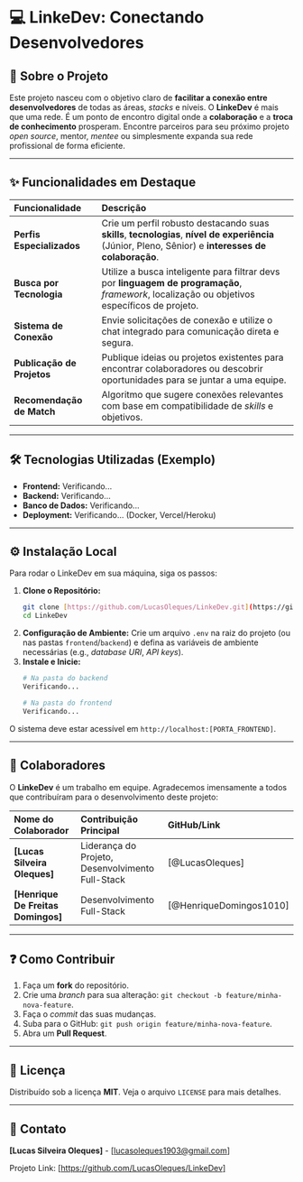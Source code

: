 # 💻 LinkeDev: Conectando Desenvolvedores

## 🚀 Sobre o Projeto

Este projeto nasceu com o objetivo claro de **facilitar a conexão entre desenvolvedores** de todas as áreas, *stacks* e níveis. O **LinkeDev** é mais que uma rede. É um ponto de encontro digital onde a **colaboração** e a **troca de conhecimento** prosperam. Encontre parceiros para seu próximo projeto *open source*, mentor, *mentee* ou simplesmente expanda sua rede profissional de forma eficiente.

---

## ✨ Funcionalidades em Destaque

| Funcionalidade | Descrição |
| :--- | :--- |
| **Perfis Especializados** | Crie um perfil robusto destacando suas **skills**, **tecnologias**, **nível de experiência** (Júnior, Pleno, Sênior) e **interesses de colaboração**. |
| **Busca por Tecnologia** | Utilize a busca inteligente para filtrar devs por **linguagem de programação**, *framework*, localização ou objetivos específicos de projeto. |
| **Sistema de Conexão** | Envie solicitações de conexão e utilize o chat integrado para comunicação direta e segura. |
| **Publicação de Projetos** | Publique ideias ou projetos existentes para encontrar colaboradores ou descobrir oportunidades para se juntar a uma equipe. |
| **Recomendação de Match** | Algoritmo que sugere conexões relevantes com base em compatibilidade de *skills* e objetivos. |

---

## 🛠️ Tecnologias Utilizadas (Exemplo)

* **Frontend:** Verificando...
* **Backend:** Verificando...
* **Banco de Dados:** Verificando...
* **Deployment:** Verificando... (Docker, Vercel/Heroku)

---

## ⚙️ Instalação Local

Para rodar o LinkeDev em sua máquina, siga os passos:

1.  **Clone o Repositório:**
    ```bash
    git clone [https://github.com/LucasOleques/LinkeDev.git](https://github.com/LucasOleques/LinkeDev.git)
    cd LinkeDev
    ```
2.  **Configuração de Ambiente:**
    Crie um arquivo `.env` na raiz do projeto (ou nas pastas `frontend`/`backend`) e defina as variáveis de ambiente necessárias (e.g., *database URI*, *API keys*).
3.  **Instale e Inicie:**
    ```bash
    # Na pasta do backend
    Verificando...
    
    # Na pasta do frontend
    Verificando...
    ```

O sistema deve estar acessível em `http://localhost:[PORTA_FRONTEND]`.

---

## 🤝 Colaboradores

O **LinkeDev** é um trabalho em equipe. Agradecemos imensamente a todos que contribuíram para o desenvolvimento deste projeto:

| Nome do Colaborador | Contribuição Principal | GitHub/Link |
| :--- | :--- | :--- |
| **[Lucas Silveira Oleques]** | Liderança do Projeto, Desenvolvimento Full-Stack | [@LucasOleques] |
| **[Henrique De Freitas Domingos]** | Desenvolvimento Full-Stack | [@HenriqueDomingos1010] |

---

## ❓ Como Contribuir

1.  Faça um **fork** do repositório.
2.  Crie uma *branch* para sua alteração: `git checkout -b feature/minha-nova-feature`.
3.  Faça o *commit* das suas mudanças.
4.  Suba para o GitHub: `git push origin feature/minha-nova-feature`.
5.  Abra um **Pull Request**.

---

## 📝 Licença
Distribuído sob a licença **MIT**. Veja o arquivo `LICENSE` para mais detalhes.

---

## 📧 Contato

**[Lucas Silveira Oleques]** - [lucasoleques1903@gmail.com]

Projeto Link: [https://github.com/LucasOleques/LinkeDev]
